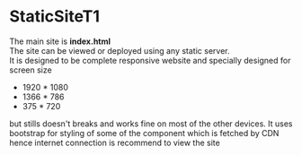 # StaticSiteT1

The main site is <b>index.html</b> <br>
The site can be viewed or deployed using any static server. <br>
It is designed to be complete responsive website and specially designed for screen size 
<ul>
<li> 1920 * 1080
<li> 1366 * 786
<li> 375 * 720
</ul>
but stills doesn't breaks and works fine on most of the other devices.
It uses bootstrap for styling of some of the component which is fetched by CDN hence internet connection is recommend to view the site 